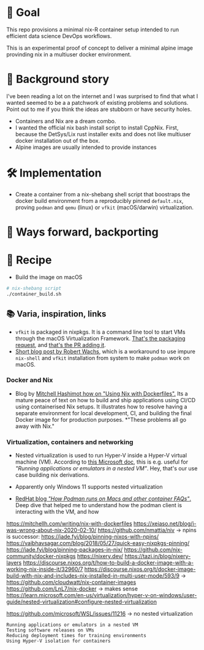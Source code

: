 # 🎯 Goal

This repo provisions a minimal nix-R container setup intended to run
efficient data science DevOps workflows.

This is an experimental proof of concept to deliver a minimal alpine image 
provinding nix in a multiuser docker environment.

# 🌌 Background story

I've been reading a lot on the internet and I was surprised to find that what I
wanted seemed to be a  a patchwork of existing problems and solutions. Point out
to me if you think the ideas are stubborn or have security holes.

- Containers and Nix are a dream combo. 
- I wanted the official nix bash install script to install CppNix. First, 
  because the DetSys/Lix rust installer exits and does not like multiuser 
  docker installation out of the box.
- Alpine images are usually intended to provide instances 

# 🛠️ Implementation

- Create a container from a nix-shebang shell script that boostraps the docker
  build environment from a reproducibly pinned `default.nix`, proving `podman`
  and `qemu` (linux) or `vfkit` (macOS/darwin) virtualization.


# 🔀 Ways forward, backporting

# 🥗 Recipe

- Build the image on macOS

```sh
# nix-shebang script
./container_build.sh
```

## 📚 Varia, inspiration, links

- `vfkit` is packaged in nixpkgs. It is a command line tool to start VMs through
  the macOS Virtualization Framework. 
  [That's the packaging request](https://github.com/NixOS/nixpkgs/issues/306179),
  and [that's the PR adding it](https://github.com/NixOS/nixpkgs/pull/334907).
- [Short blog post by Robert Wachs](https://robert-wachs.com/posts/2024-06-20-podman-update-nix),
  which is a workaround to use impure `nix-shell` and `vfkit` installation from
  system to make `podman` work on macOS.

### Docker and Nix

- Blog by 
  [Mitchell Hashimot how on "Using Nix with Dockerfiles".](https://mitchellh.com/writing/nix-with-dockerfiles)
  Its a mature peace of text on how to build and ship applications using CI/CD 
  using containerised Nix setups. It illustrates how to resolve having a separate
  environment for local development, CI, and building the final Docker image for
  for production purposes. *"These problems all go away with Nix."

### Virtualization, containers and networking

-  Nested virtualization is used to run Hyper-V inside a Hyper-V virtual machine
   (VM). According to 
   [this Microsoft doc](https://learn.microsoft.com/en-us/virtualization/hyper-v-on-windows/user-guide/nested-virtualization#configure-nested-virtualization), 
   this is e.g. useful for *"Running applications or emulators in a nested VM"*.
   Hey, that's our use case building nix derivations.
- Apparently only Windows 11 supports nested virtualization

- [RedHat blog *"How Podman runs on Macs and other container FAQs"*.](https://www.redhat.com/en/blog/podman-mac-machine-architecture)
  Deep dive that helped me to understand how the podman client is interacting
  with the VM, and how


https://mitchellh.com/writing/nix-with-dockerfiles
https://xeiaso.net/blog/i-was-wrong-about-nix-2020-02-10/
https://github.com/nmattia/niv
-> npins is successor: https://jade.fyi/blog/pinning-nixos-with-npins/
https://vaibhavsagar.com/blog/2018/05/27/quick-easy-nixpkgs-pinning/
https://jade.fyi/blog/pinning-packages-in-nix/
https://github.com/nix-community/docker-nixpkgs
https://nixery.dev/
https://tazj.in/blog/nixery-layers
https://discourse.nixos.org/t/how-to-build-a-docker-image-with-a-working-nix-inside-it/32960/7
https://discourse.nixos.org/t/docker-image-build-with-nix-and-includes-nix-installed-in-multi-user-mode/593/9
-> https://github.com/cloudwatt/nix-container-images
https://github.com/LnL7/nix-docker -> makes sense
https://learn.microsoft.com/en-us/virtualization/hyper-v-on-windows/user-guide/nested-virtualization#configure-nested-virtualization



https://github.com/microsoft/WSL/issues/11216
-> no nested virtualization


    Running applications or emulators in a nested VM
    Testing software releases on VMs
    Reducing deployment times for training environments
    Using Hyper-V isolation for containers
